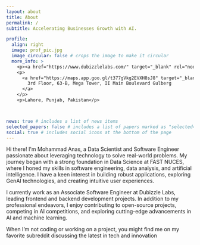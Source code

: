 ```yaml
---
layout: about
title: About
permalink: /
subtitle: Accelerating Businesses Growth with AI.

profile:
  align: right
  image: prof_pic.jpg
  image_circular: false # crops the image to make it circular
  more_info: >
    <p><a href="https://www.dubizzlelabs.com/" target="_blank" rel="noopener noreferrer">Dubizzle Labs</a></p>
    <p>
      <a href="https://maps.app.goo.gl/t377gVkg2EVXH8sJ8" target="_blank" rel="noopener noreferrer">
        3rd Floor, 63-B, Mega Tower, II Main Boulevard Gulberg
      </a>
    </p>
    <p>Lahore, Punjab, Pakistan</p>



news: true # includes a list of news items
selected_papers: false # includes a list of papers marked as "selected={true}"
social: true # includes social icons at the bottom of the page
---
```


Hi there! I'm Mohammad Anas, a Data Scientist and Software Engineer passionate about leveraging technology to solve real-world problems. My journey began with a strong foundation in Data Science at FAST NUCES, where I honed my skills in software engineering, data analysis, and artificial intelligence. I have a keen interest in building robust applications, exploring GenAI technologies, and creating intuitive user experiences.

I currently work as an Associate Software Engineer at Dubizzle Labs, leading frontend and backend development projects. In addition to my professional endeavors, I enjoy contributing to open-source projects, competing in AI competitions, and exploring cutting-edge advancements in AI and machine learning.

When I’m not coding or working on a project, you might find me on my favorite subreddit discussing the latest in tech and innovation